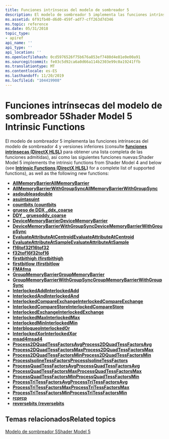 ```yaml
---
title: Funciones intrínsecas del modelo de sombreador 5
description: El modelo de sombreador 5 implementa las funciones intrínsecas del modelo de sombreador 4 y versiones inferiores (consulte funciones intrínsecas (DirectX HLSL) para obtener una lista completa de las funciones admitidas), así como las siguientes funciones nuevas
ms.assetid: 6f91fb40-d6d0-459f-adf7-cff263d7d346
ms.topic: reference
ms.date: 05/31/2018
topic_type:
- apiref
api_name: ''
api_type: ''
api_location: ''
ms.openlocfilehash: 0cd5976526f75b676a853ef7480d4e81e0e00a91
ms.sourcegitcommit: fe03c5d92ca6a0d66a114b2303e99c0a19241ffb
ms.translationtype: MT
ms.contentlocale: es-ES
ms.lasthandoff: 11/20/2019
ms.locfileid: "104419908"
---
```

# <a name="shader-model-5-intrinsic-functions"></a><span data-ttu-id="61282-103">Funciones intrínsecas del modelo de sombreador 5</span><span class="sxs-lookup"><span data-stu-id="61282-103">Shader Model 5 Intrinsic Functions</span></span>

<span data-ttu-id="61282-104">El modelo de sombreador 5 implementa las funciones intrínsecas del modelo de sombreador 4 y versiones inferiores (consulte [**funciones intrínsecas (DirectX HLSL)**](dx-graphics-hlsl-intrinsic-functions.md) para obtener una lista completa de las funciones admitidas), así como las siguientes funciones nuevas:</span><span class="sxs-lookup"><span data-stu-id="61282-104">Shader Model 5 implements the intrinsic functions from Shader Model 4 and below (see [**Intrinsic Functions (DirectX HLSL)**](dx-graphics-hlsl-intrinsic-functions.md) for a complete list of supported functions), as well as the following new functions:</span></span>

-   [<span data-ttu-id="61282-105">**AllMemoryBarrier**</span><span class="sxs-lookup"><span data-stu-id="61282-105">**AllMemoryBarrier**</span></span>](allmemorybarrier.md)
-   [<span data-ttu-id="61282-106">**AllMemoryBarrierWithGroupSync**</span><span class="sxs-lookup"><span data-stu-id="61282-106">**AllMemoryBarrierWithGroupSync**</span></span>](allmemorybarrierwithgroupsync.md)
-   [<span data-ttu-id="61282-107">**asdouble**</span><span class="sxs-lookup"><span data-stu-id="61282-107">**asdouble**</span></span>](asdouble.md)
-   [<span data-ttu-id="61282-108">**asuint**</span><span class="sxs-lookup"><span data-stu-id="61282-108">**asuint**</span></span>](asuint.md)
-   [<span data-ttu-id="61282-109">**countbits (**</span><span class="sxs-lookup"><span data-stu-id="61282-109">**countbits**</span></span>](countbits.md)
-   [<span data-ttu-id="61282-110">**grueso de DDX \_**</span><span class="sxs-lookup"><span data-stu-id="61282-110">**ddx\_coarse**</span></span>](ddx-coarse.md)
-   [<span data-ttu-id="61282-111">**DDY \_ grueso**</span><span class="sxs-lookup"><span data-stu-id="61282-111">**ddy\_coarse**</span></span>](ddy-coarse.md)
-   [<span data-ttu-id="61282-112">**DeviceMemoryBarrier**</span><span class="sxs-lookup"><span data-stu-id="61282-112">**DeviceMemoryBarrier**</span></span>](devicememorybarrier.md)
-   [<span data-ttu-id="61282-113">**DeviceMemoryBarrierWithGroupSync**</span><span class="sxs-lookup"><span data-stu-id="61282-113">**DeviceMemoryBarrierWithGroupSync**</span></span>](devicememorybarrierwithgroupsync.md)
-   [<span data-ttu-id="61282-114">**EvaluateAttributeAtCentroid**</span><span class="sxs-lookup"><span data-stu-id="61282-114">**EvaluateAttributeAtCentroid**</span></span>](evaluateattributeatcentroid.md)
-   [<span data-ttu-id="61282-115">**EvaluateAttributeAtSample**</span><span class="sxs-lookup"><span data-stu-id="61282-115">**EvaluateAttributeAtSample**</span></span>](evaluateattributeatsample.md)
-   [<span data-ttu-id="61282-116">**f16tof32**</span><span class="sxs-lookup"><span data-stu-id="61282-116">**f16tof32**</span></span>](f16tof32.md)
-   [<span data-ttu-id="61282-117">**f32tof16**</span><span class="sxs-lookup"><span data-stu-id="61282-117">**f32tof16**</span></span>](f32tof16.md)
-   [<span data-ttu-id="61282-118">**firstbithigh (**</span><span class="sxs-lookup"><span data-stu-id="61282-118">**firstbithigh**</span></span>](firstbithigh.md)
-   [<span data-ttu-id="61282-119">**firstbitlow (**</span><span class="sxs-lookup"><span data-stu-id="61282-119">**firstbitlow**</span></span>](firstbitlow.md)
-   [<span data-ttu-id="61282-120">**FMA**</span><span class="sxs-lookup"><span data-stu-id="61282-120">**fma**</span></span>](dx-graphics-hlsl-fma.md)
-   [<span data-ttu-id="61282-121">**GroupMemoryBarrier**</span><span class="sxs-lookup"><span data-stu-id="61282-121">**GroupMemoryBarrier**</span></span>](groupmemorybarrier.md)
-   [<span data-ttu-id="61282-122">**GroupMemoryBarrierWithGroupSync**</span><span class="sxs-lookup"><span data-stu-id="61282-122">**GroupMemoryBarrierWithGroupSync**</span></span>](groupmemorybarrierwithgroupsync.md)
-   [<span data-ttu-id="61282-123">**InterlockedAdd**</span><span class="sxs-lookup"><span data-stu-id="61282-123">**InterlockedAdd**</span></span>](interlockedadd.md)
-   [<span data-ttu-id="61282-124">**InterlockedAnd**</span><span class="sxs-lookup"><span data-stu-id="61282-124">**InterlockedAnd**</span></span>](interlockedand.md)
-   [<span data-ttu-id="61282-125">**InterlockedCompareExchange**</span><span class="sxs-lookup"><span data-stu-id="61282-125">**InterlockedCompareExchange**</span></span>](interlockedcompareexchange.md)
-   [<span data-ttu-id="61282-126">**InterlockedCompareStore**</span><span class="sxs-lookup"><span data-stu-id="61282-126">**InterlockedCompareStore**</span></span>](interlockedcomparestore.md)
-   [<span data-ttu-id="61282-127">**InterlockedExchange**</span><span class="sxs-lookup"><span data-stu-id="61282-127">**InterlockedExchange**</span></span>](interlockedexchange.md)
-   [<span data-ttu-id="61282-128">**InterlockedMax**</span><span class="sxs-lookup"><span data-stu-id="61282-128">**InterlockedMax**</span></span>](interlockedmax.md)
-   [<span data-ttu-id="61282-129">**InterlockedMin**</span><span class="sxs-lookup"><span data-stu-id="61282-129">**InterlockedMin**</span></span>](interlockedmin.md)
-   [<span data-ttu-id="61282-130">**Interbloqueo**</span><span class="sxs-lookup"><span data-stu-id="61282-130">**InterlockedOr**</span></span>](interlockedor.md)
-   [<span data-ttu-id="61282-131">**InterlockedXor**</span><span class="sxs-lookup"><span data-stu-id="61282-131">**InterlockedXor**</span></span>](interlockedxor.md)
-   [<span data-ttu-id="61282-132">**msad4**</span><span class="sxs-lookup"><span data-stu-id="61282-132">**msad4**</span></span>](dx-graphics-hlsl-msad4.md)
-   [<span data-ttu-id="61282-133">**Process2DQuadTessFactorsAvg**</span><span class="sxs-lookup"><span data-stu-id="61282-133">**Process2DQuadTessFactorsAvg**</span></span>](process2dquadtessfactorsavg.md)
-   [<span data-ttu-id="61282-134">**Process2DQuadTessFactorsMax**</span><span class="sxs-lookup"><span data-stu-id="61282-134">**Process2DQuadTessFactorsMax**</span></span>](process2dquadtessfactorsmax.md)
-   [<span data-ttu-id="61282-135">**Process2DQuadTessFactorsMin**</span><span class="sxs-lookup"><span data-stu-id="61282-135">**Process2DQuadTessFactorsMin**</span></span>](process2dquadtessfactorsmin.md)
-   [<span data-ttu-id="61282-136">**ProcessIsolineTessFactors**</span><span class="sxs-lookup"><span data-stu-id="61282-136">**ProcessIsolineTessFactors**</span></span>](processisolinetessfactors.md)
-   [<span data-ttu-id="61282-137">**ProcessQuadTessFactorsAvg**</span><span class="sxs-lookup"><span data-stu-id="61282-137">**ProcessQuadTessFactorsAvg**</span></span>](processquadtessfactorsavg.md)
-   [<span data-ttu-id="61282-138">**ProcessQuadTessFactorsMax**</span><span class="sxs-lookup"><span data-stu-id="61282-138">**ProcessQuadTessFactorsMax**</span></span>](processquadtessfactorsmax.md)
-   [<span data-ttu-id="61282-139">**ProcessQuadTessFactorsMin**</span><span class="sxs-lookup"><span data-stu-id="61282-139">**ProcessQuadTessFactorsMin**</span></span>](processquadtessfactorsmin.md)
-   [<span data-ttu-id="61282-140">**ProcessTriTessFactorsAvg**</span><span class="sxs-lookup"><span data-stu-id="61282-140">**ProcessTriTessFactorsAvg**</span></span>](processtritessfactorsavg.md)
-   [<span data-ttu-id="61282-141">**ProcessTriTessFactorsMax**</span><span class="sxs-lookup"><span data-stu-id="61282-141">**ProcessTriTessFactorsMax**</span></span>](processtritessfactorsmax.md)
-   [<span data-ttu-id="61282-142">**ProcessTriTessFactorsMin**</span><span class="sxs-lookup"><span data-stu-id="61282-142">**ProcessTriTessFactorsMin**</span></span>](processtritessfactorsmin.md)
-   [<span data-ttu-id="61282-143">**rcp**</span><span class="sxs-lookup"><span data-stu-id="61282-143">**rcp**</span></span>](rcp.md)
-   [<span data-ttu-id="61282-144">**reversebits (**</span><span class="sxs-lookup"><span data-stu-id="61282-144">**reversebits**</span></span>](reversebits.md)

## <a name="related-topics"></a><span data-ttu-id="61282-145">Temas relacionados</span><span class="sxs-lookup"><span data-stu-id="61282-145">Related topics</span></span>

<dl> <dt>

[<span data-ttu-id="61282-146">Modelo de sombreador 5</span><span class="sxs-lookup"><span data-stu-id="61282-146">Shader Model 5</span></span>](d3d11-graphics-reference-sm5.md)
</dt> </dl>

 

 




